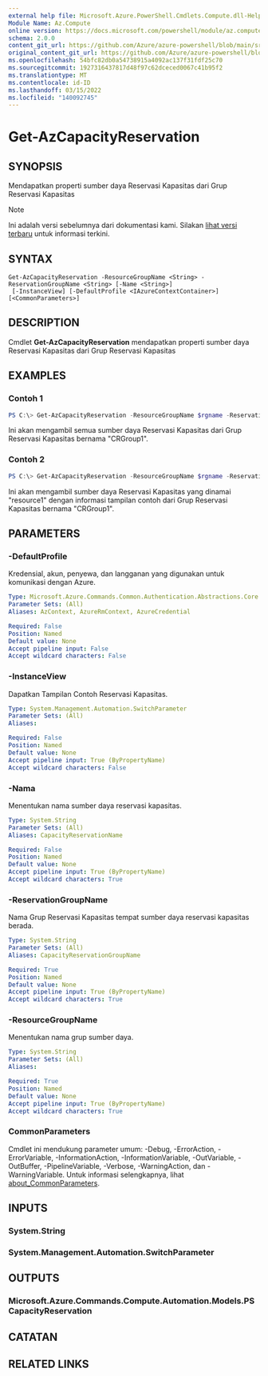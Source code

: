```yaml
---
external help file: Microsoft.Azure.PowerShell.Cmdlets.Compute.dll-Help.xml
Module Name: Az.Compute
online version: https://docs.microsoft.com/powershell/module/az.compute/get-azcapacityreservation
schema: 2.0.0
content_git_url: https://github.com/Azure/azure-powershell/blob/main/src/Compute/Compute/help/Get-AzCapacityReservation.md
original_content_git_url: https://github.com/Azure/azure-powershell/blob/main/src/Compute/Compute/help/Get-AzCapacityReservation.md
ms.openlocfilehash: 54bfc82db0a54738915a4092ac137f31fdf25c70
ms.sourcegitcommit: 1927316437817d48f97c62dceced0067c41b95f2
ms.translationtype: MT
ms.contentlocale: id-ID
ms.lasthandoff: 03/15/2022
ms.locfileid: "140092745"
---
```

# Get-AzCapacityReservation

## SYNOPSIS
Mendapatkan properti sumber daya Reservasi Kapasitas dari Grup Reservasi Kapasitas

> [!NOTE]
>Ini adalah versi sebelumnya dari dokumentasi kami. Silakan [lihat versi terbaru](/powershell/module/az.compute/get-azcapacityreservation) untuk informasi terkini.

## SYNTAX

```
Get-AzCapacityReservation -ResourceGroupName <String> -ReservationGroupName <String> [-Name <String>]
 [-InstanceView] [-DefaultProfile <IAzureContextContainer>] [<CommonParameters>]
```

## DESCRIPTION
Cmdlet **Get-AzCapacityReservation** mendapatkan properti sumber daya Reservasi Kapasitas dari Grup Reservasi Kapasitas

## EXAMPLES

### Contoh 1
```powershell
PS C:\> Get-AzCapacityReservation -ResourceGroupName $rgname -ReservationGroupName "CRGroup1"
```

Ini akan mengambil semua sumber daya Reservasi Kapasitas dari Grup Reservasi Kapasitas bernama "CRGroup1".

### Contoh 2
```powershell
PS C:\> Get-AzCapacityReservation -ResourceGroupName $rgname -ReservationGroupName "CRGroup1" -Name "resource1" -InstanceView
```

Ini akan mengambil sumber daya Reservasi Kapasitas yang dinamai "resource1" dengan informasi tampilan contoh dari Grup Reservasi Kapasitas bernama "CRGroup1".

## PARAMETERS

### -DefaultProfile
Kredensial, akun, penyewa, dan langganan yang digunakan untuk komunikasi dengan Azure.

```yaml
Type: Microsoft.Azure.Commands.Common.Authentication.Abstractions.Core.IAzureContextContainer
Parameter Sets: (All)
Aliases: AzContext, AzureRmContext, AzureCredential

Required: False
Position: Named
Default value: None
Accept pipeline input: False
Accept wildcard characters: False
```

### -InstanceView
Dapatkan Tampilan Contoh Reservasi Kapasitas.

```yaml
Type: System.Management.Automation.SwitchParameter
Parameter Sets: (All)
Aliases:

Required: False
Position: Named
Default value: None
Accept pipeline input: True (ByPropertyName)
Accept wildcard characters: False
```

### -Nama
Menentukan nama sumber daya reservasi kapasitas.

```yaml
Type: System.String
Parameter Sets: (All)
Aliases: CapacityReservationName

Required: False
Position: Named
Default value: None
Accept pipeline input: True (ByPropertyName)
Accept wildcard characters: True
```

### -ReservationGroupName
Nama Grup Reservasi Kapasitas tempat sumber daya reservasi kapasitas berada.

```yaml
Type: System.String
Parameter Sets: (All)
Aliases: CapacityReservationGroupName

Required: True
Position: Named
Default value: None
Accept pipeline input: True (ByPropertyName)
Accept wildcard characters: True
```

### -ResourceGroupName
Menentukan nama grup sumber daya.

```yaml
Type: System.String
Parameter Sets: (All)
Aliases:

Required: True
Position: Named
Default value: None
Accept pipeline input: True (ByPropertyName)
Accept wildcard characters: True
```

### CommonParameters
Cmdlet ini mendukung parameter umum: -Debug, -ErrorAction, -ErrorVariable, -InformationAction, -InformationVariable, -OutVariable, -OutBuffer, -PipelineVariable, -Verbose, -WarningAction, dan -WarningVariable. Untuk informasi selengkapnya, lihat [about_CommonParameters](http://go.microsoft.com/fwlink/?LinkID=113216).

## INPUTS

### System.String

### System.Management.Automation.SwitchParameter

## OUTPUTS

### Microsoft.Azure.Commands.Compute.Automation.Models.PSCapacityReservation

## CATATAN

## RELATED LINKS
